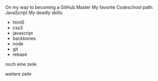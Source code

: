 On my way to becoming a GitHub Master
My favorite Codeschool path: JavaScript
My deadly skills: 
* html5
* css3
* javascript
* backbones
* node
* git
* rebase

noch eine zeile

weitere zeile
